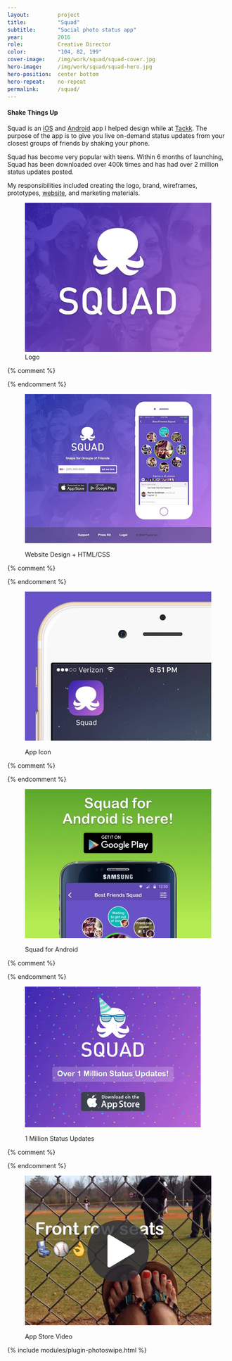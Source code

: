 ```yaml
---
layout:         project
title:          "Squad"
subtitle:       "Social photo status app"
year:           2016
role:           Creative Director
color:          "104, 82, 199"
cover-image:    /img/work/squad/squad-cover.jpg
hero-image:     /img/work/squad/squad-hero.jpg
hero-position:  center bottom
hero-repeat:    no-repeat
permalink:      /squad/
---
```


#### **Shake Things Up**

Squad is an [iOS](https://itunes.apple.com/app/apple-store/id1043626975) and [Android](https://play.google.com/store/apps/details?id=com.tackk.squad) app I helped design while at [Tackk](/tackk). The purpose of the app is to give you live on-demand status updates from your closest groups of friends by shaking your phone.

Squad has become very popular with teens. Within 6 months of launching, Squad has been downloaded over 400k times and has had over 2 million status updates posted.

My responsibilities included creating the logo, brand, wireframes, prototypes, [website](https://getsquad.us), and marketing materials.


<div class="project-gallery mt7" itemscope itemtype="http://schema.org/ImageGallery">

<figure class="project-item lg-width-33 sm-width-50 inline-block" citemprop="associatedMedia" itemscope itemtype="http://schema.org/ImageObject">
  <a href="/img/work/squad/squad-logo.jpg" data-size="2000x1600" itemprop="contentUrl">
      <img src="/img/work/squad/squad-logo-sm.jpg" class="width-full" itemprop="thumbnail" alt="Squad Logo" />
  </a>
  <figcaption class="project-item-caption align-middle p2" itemprop="caption description">Logo</figcaption>                              
</figure>{% comment %}

{% endcomment %}<figure class="project-item lg-width-33 sm-width-50 inline-block" citemprop="associatedMedia" itemscope itemtype="http://schema.org/ImageObject">
  <a href="/img/work/squad/squad-website.jpg" data-size="2000x1600" itemprop="contentUrl">
      <img src="/img/work/squad/squad-website-sm.jpg" class="width-full" itemprop="thumbnail" alt="Squad Website" />
  </a>
  <figcaption class="project-item-caption align-middle p2" itemprop="caption description">Website Design + HTML/CSS</figcaption>                              
</figure>{% comment %}

{% endcomment %}<figure class="project-item lg-width-33 sm-width-50 inline-block" citemprop="associatedMedia" itemscope itemtype="http://schema.org/ImageObject">
  <a href="/img/work/squad/squad-appicon.jpg" data-size="2000x1600" itemprop="contentUrl">
      <img src="/img/work/squad/squad-appicon-sm.jpg" class="width-full" itemprop="thumbnail" alt="Squad App Icon" />
  </a>
  <figcaption class="project-item-caption align-middle p2" itemprop="caption description">App Icon</figcaption>                              
</figure>{% comment %}

{% endcomment %}<figure class="project-item lg-width-33 sm-width-50 inline-block" citemprop="associatedMedia" itemscope itemtype="http://schema.org/ImageObject">
  <a href="/img/work/squad/squad-android.jpg" data-size="2000x1600" itemprop="contentUrl">
      <img src="/img/work/squad/squad-android-sm.jpg" class="width-full" itemprop="thumbnail" alt="Squad for Android" />
  </a>
  <figcaption class="project-item-caption align-middle p2" itemprop="caption description">Squad for Android</figcaption>                              
</figure>{% comment %}

{% endcomment %}<figure class="project-item lg-width-33 sm-width-50 inline-block" citemprop="associatedMedia" itemscope itemtype="http://schema.org/ImageObject">
  <a href="/img/work/squad/squad-onemillion.gif" data-size="2000x1600" itemprop="contentUrl">
      <img src="/img/work/squad/squad-onemillion-sm.gif" class="width-full" itemprop="thumbnail" alt="1 Million Status Updates" />
  </a>
  <figcaption class="project-item-caption align-middle p2" itemprop="caption description">1 Million Status Updates</figcaption>                              
</figure>{% comment %}

{% endcomment %}<figure class="project-item lg-width-33 sm-width-50 inline-block" citemprop="associatedMedia" itemscope itemtype="http://schema.org/ImageObject">
  <a href="/img/work/squad/squad-video.mp4" data-size="2000x1600" data-type="video" data-video='<div class="inline-block-middle"><video width="320" src="/img/work/squad/squad-video.mp4" poster="/img/work/squad/squad-video-poster.jpg" controls style="height: 84vh; max-width: 100%; width: auto;"></video></div>' itemprop="contentUrl">
      <img src="/img/work/squad/squad-video-sm.jpg" class="width-full" itemprop="thumbnail" alt="App Store Video" />
  </a>
  <figcaption class="project-item-caption align-middle p2" itemprop="caption description">App Store Video</figcaption>
</figure>                              


</div>

{% include modules/plugin-photoswipe.html %}


